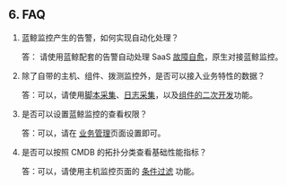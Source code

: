 ## 6. FAQ

1. 蓝鲸监控产生的告警，如何实现自动化处理？

    答： 请使用蓝鲸配套的告警自动处理 SaaS [故障自愈](5.1/FTA/Intro/README.md)，原生对接蓝鲸监控。

2. 除了自带的主机、组件、拨测监控外，是否可以接入业务特性的数据？

    答：可以，请使用[脚本采集](5.1/蓝鲸监控/快速入门/自定义监控/Shell_Scripts_Collection.md)、[日志采集](5.1/蓝鲸监控/快速入门/自定义监控/Log_Collection.md)，以及[组件的二次开发](5.1/蓝鲸监控/快速入门/组件监控/Write_Component.md)功能。
    
3. 是否可以设置蓝鲸监控的查看权限？

    答：可以，请在 [业务管理](5.1/蓝鲸监控/产品功能/Authority_management_desc.md)页面设置即可。

4. 是否可以按照 CMDB 的拓扑分类查看基础性能指标？

    答：可以，请使用主机监控页面的 [条件过滤](5.1/蓝鲸监控/产品功能/Host_monitor_desc.md) 功能。

